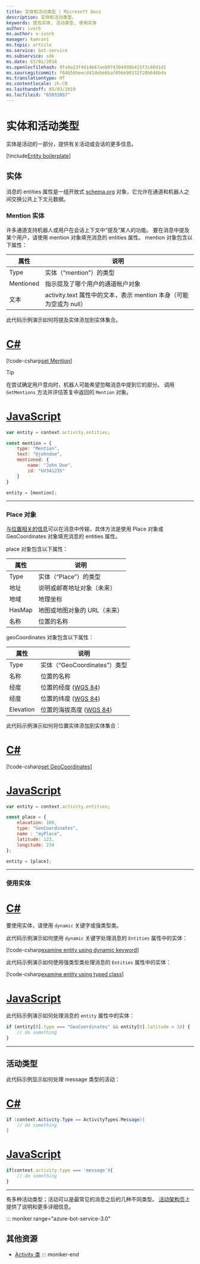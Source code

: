 ```yaml
---
title: 实体和活动类型 | Microsoft Docs
description: 实体和活动类型。
keywords: 提及实体, 活动类型, 使用实体
author: ivorb
ms.author: v-ivorb
manager: kamrani
ms.topic: article
ms.service: bot-service
ms.subservice: sdk
ms.date: 03/01/2018
ms.openlocfilehash: 9fa9a23f4d14667aeb97d304498b415f2c8041d1
ms.sourcegitcommit: f84b56beecd41debe6baf056e98332f20b646bda
ms.translationtype: HT
ms.contentlocale: zh-CN
ms.lasthandoff: 05/03/2019
ms.locfileid: "65033057"
---
```

# <a name="entities-and-activity-types"></a>实体和活动类型

实体是活动的一部分，提供有关活动或会话的更多信息。

[!include[Entity boilerplate](includes/snippet-entity-boilerplate.md)]

## <a name="entities"></a>实体

消息的 entities 属性是一组开放式 <a href="http://schema.org/" target="_blank">schema.org</a> 对象，它允许在通道和机器人之间交换公共上下文元数据。

### <a name="mention-entities"></a>Mention 实体

许多通道支持机器人或用户在会话上下文中“提及”某人的功能。
要在消息中提及某个用户，请使用 mention 对象填充消息的 entities 属性。
mention 对象包含以下属性：

| 属性 | 说明 |
|----|----|
| Type | 实体（“mention”）的类型 |
| Mentioned | 指示提及了哪个用户的通道帐户对象 | 
| 文本 | activity.text 属性中的文本，表示 mention 本身（可能为空或为 null） |

此代码示例演示如何将提及实体添加到实体集合。

# <a name="ctabcs"></a>[C#](#tab/cs)
[!code-csharp[set Mention](includes/code/dotnet-create-messages.cs#setMention)]

> [!TIP]
> 在尝试确定用户意向时，机器人可能希望忽略消息中提到它的部分。 调用 `GetMentions` 方法并评估答复中返回的 `Mention` 对象。

# <a name="javascripttabjs"></a>[JavaScript](#tab/js)
```javascript
var entity = context.activity.entities;

const mention = {
    type: "Mention",
    text: "@johndoe",
    mentioned: {
        name: "John Doe",
        id: "UV341235"
    }
}

entity = [mention];
```

---

### <a name="place-objects"></a>Place 对象

<a href="https://schema.org/Place" target="_blank">与位置相关的信息</a>可以在消息中传输，具体方法是使用 Place 对象或 GeoCoordinates 对象填充消息的 entities 属性。

place 对象包含以下属性：

| 属性 | 说明 |
|----|----|
| Type | 实体（“Place”）的类型 |
| 地址 | 说明或邮寄地址对象（未来） |
| 地域 | 地理坐标 |
| HasMap | 地图或地图对象的 URL（未来） |
| 名称 | 位置的名称 |

geoCoordinates 对象包含以下属性：

| 属性 | 说明 |
|----|----|
| Type | 实体（“GeoCoordinates”）类型 |
| 名称 | 位置的名称 |
| 经度 | 位置的经度 (<a href="https://en.wikipedia.org/wiki/World_Geodetic_System" target="_blank">WGS 84</a>) |
| 经度 | 位置的纬度 (<a href="https://en.wikipedia.org/wiki/World_Geodetic_System" target="_blank">WGS 84</a>) |
| Elevation | 位置的海拔高度 (<a href="https://en.wikipedia.org/wiki/World_Geodetic_System" target="_blank">WGS 84</a>) |

此代码示例演示如何将位置实体添加到实体集合：

# <a name="ctabcs"></a>[C#](#tab/cs)
[!code-csharp[set GeoCoordinates](includes/code/dotnet-create-messages.cs#setGeoCoord)]

# <a name="javascripttabjs"></a>[JavaScript](#tab/js)
```javascript
var entity = context.activity.entities;

const place = {
    elavation: 100,
    type: "GeoCoordinates",
    name : "myPlace",
    latitude: 123,
    longitude: 234
};

entity = [place];

```

---

### <a name="consume-entities"></a>使用实体

# <a name="ctabcs"></a>[C#](#tab/cs)

要使用实体，请使用 `dynamic` 关键字或强类型类。

此代码示例演示如何使用 `dynamic` 关键字处理消息的 `Entities` 属性中的实体：

[!code-csharp[examine entity using dynamic keyword](includes/code/dotnet-create-messages.cs#examineEntity1)]

此代码示例演示如何使用强类型类处理消息的 `Entities` 属性中的实体：

[!code-csharp[examine entity using typed class](includes/code/dotnet-create-messages.cs#examineEntity2)]

# <a name="javascripttabjs"></a>[JavaScript](#tab/js)

此代码示例演示如何处理消息的 `entity` 属性中的实体：

```javascript
if (entity[0].type === "GeoCoordinates" && entity[0].latitude > 34) {
    // do something
}
```

---

## <a name="activity-types"></a>活动类型

此代码示例显示如何处理 message 类型的活动：

# <a name="ctabcs"></a>[C#](#tab/cs)

```cs
if (context.Activity.Type == ActivityTypes.Message){
    // do something
}
```

# <a name="javascripttabjs"></a>[JavaScript](#tab/js)

```js
if(context.activity.type === 'message'){
    // do something
}
```

---

有多种活动类型；活动可以是最常见的消息之后的几种不同类型。 [活动架构页](https://aka.ms/botSpecs-activitySchema)上提供了说明和更多详细信息。

::: moniker range="azure-bot-service-3.0"

## <a name="additional-resources"></a>其他资源

- <a href="https://docs.botframework.com/en-us/csharp/builder/sdkreference/dc/d2f/class_microsoft_1_1_bot_1_1_connector_1_1_activity.html" target="_blank">Activity 类</a>
::: moniker-end
